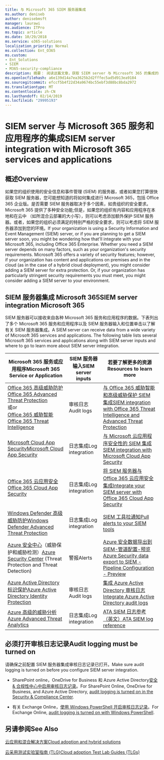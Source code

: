 ```yaml
---
title: 与 Microsoft 365 SIEM 服务器集成
ms.author: deniseb
author: denisebmsft
manager: laurawi
ms.audience: ITPro
ms.topic: article
ms.date: 10/29/2018
ms.service: o365-solutions
localization_priority: Normal
ms.collection: Ent_O365
ms.custom:
- Ent_Solutions
- SIEM
- M365-security-compliance
description: 摘要： 阅读这篇文章，获取 SIEM server 与 Microsoft 365 的集成的概述。
ms.openlocfilehash: a6e139d14a7ea3625b2d2fffec5ad5d913ea9184
ms.sourcegitcommit: efccf5b4f22d34a9674bc55ebf3d88bc8bda2972
ms.translationtype: MT
ms.contentlocale: zh-CN
ms.lasthandoff: 02/14/2019
ms.locfileid: "29995193"
---
```

# <a name="siem-server-integration-with-microsoft-365-services-and-applications"></a><span data-ttu-id="f575b-103">SIEM server 与 Microsoft 365 服务和应用程序的集成</span><span class="sxs-lookup"><span data-stu-id="f575b-103">SIEM server integration with Microsoft 365 services and applications</span></span>

## <a name="overview"></a><span data-ttu-id="f575b-104">概述</span><span class="sxs-lookup"><span data-stu-id="f575b-104">Overview</span></span>

<span data-ttu-id="f575b-p101">如果您的组织使用的安全信息和事件管理 (SIEM) 的服务器，或者如果您打算很快获取 SIEM 服务器，您可能想知道的将如何集成进行 Microsoft 365，包括 Office 365 企业版。是否需要 SIEM 服务器取决于多个因素，如贵组织的安全要求。Microsoft 365 提供了多种安全功能;但是，如果您的组织有内容和应用程序在本地和在云中 （如所混合云部署的大小写），则可以考虑添加额外保护 SIEM 服务器。或者，如果您的组织必须满足的特别严格的安全要求，则可以考虑将 SIEM 服务器添加到您的环境。</span><span class="sxs-lookup"><span data-stu-id="f575b-p101">If your organization is using a Security Information and Event Management (SIEM) server, or if you are planning to get a SIEM server soon, you might be wondering how that'll integrate with your Microsoft 365, including Office 365 Enterprise. Whether you need a SIEM server depends on many factors, such as your organization's security requirements. Microsoft 365 offers a variety of security features; however, if your organization has content and applications on premises and in the cloud (as in the case of a hybrid cloud deployment), you might consider adding a SIEM server for extra protection. Or, if your organization has particularly stringent security requirements you must meet, you might consider adding a SIEM server to your environment.</span></span>

## <a name="siem-server-integration-microsoft-365"></a><span data-ttu-id="f575b-109">SIEM 服务器集成 Microsoft 365</span><span class="sxs-lookup"><span data-stu-id="f575b-109">SIEM server integration Microsoft 365</span></span>

<span data-ttu-id="f575b-p102">SIEM 服务器可以接收来自各种 Microsoft 365 服务和应用程序的数据。下表列出了多个 Microsoft 365 服务和应用程序以及 SIEM 服务器输入和位置单击以了解有关 SIEM 服务器集成。</span><span class="sxs-lookup"><span data-stu-id="f575b-p102">A SIEM server can receive data from a wide variety of Microsoft 365 services and applications. The following table lists several Microsoft 365 services and applications along with SIEM server inputs and where to go to learn more about SIEM server integration.</span></span> 

| <span data-ttu-id="f575b-112">Microsoft 365 服务或应用程序</span><span class="sxs-lookup"><span data-stu-id="f575b-112">Microsoft 365 Service or Application</span></span> | <span data-ttu-id="f575b-113">SIEM 服务器输入</span><span class="sxs-lookup"><span data-stu-id="f575b-113">SIEM server inputs</span></span> | <span data-ttu-id="f575b-114">若要了解更多的资源</span><span class="sxs-lookup"><span data-stu-id="f575b-114">Resources to learn more</span></span> |
| --- | --- | --- |
| [<span data-ttu-id="f575b-115">Office 365 高级威胁防护</span><span class="sxs-lookup"><span data-stu-id="f575b-115">Office 365 Advanced Threat Protection</span></span>](office-365-atp.md) <br/>   <span data-ttu-id="f575b-116">或</span><span class="sxs-lookup"><span data-stu-id="f575b-116">or</span></span>   <br/>[<span data-ttu-id="f575b-117">Office 365 威胁智能</span><span class="sxs-lookup"><span data-stu-id="f575b-117">Office 365 Threat Intelligence</span></span>](office-365-ti.md) | <span data-ttu-id="f575b-118">审核日志</span><span class="sxs-lookup"><span data-stu-id="f575b-118">Audit logs</span></span> | [<span data-ttu-id="f575b-119">与 Office 365 威胁智能和高级威胁保护 SIEM 集成</span><span class="sxs-lookup"><span data-stu-id="f575b-119">SIEM integration with Office 365 Threat Intelligence and Advanced Threat Protection</span></span>](siem-integration-with-office-365-ti.md) |
| [<span data-ttu-id="f575b-120">Microsoft Cloud App Security</span><span class="sxs-lookup"><span data-stu-id="f575b-120">Microsoft Cloud App Security</span></span>](https://docs.microsoft.com/cloud-app-security/what-is-cloud-app-security) | <span data-ttu-id="f575b-121">日志集成</span><span class="sxs-lookup"><span data-stu-id="f575b-121">Log integration</span></span> | [<span data-ttu-id="f575b-122">与 Microsoft 云应用程序安全性的 SIEM 集成</span><span class="sxs-lookup"><span data-stu-id="f575b-122">SIEM integration with Microsoft Cloud App Security</span></span>](https://docs.microsoft.com/cloud-app-security/siem) |
| [<span data-ttu-id="f575b-123">Office 365 云应用安全</span><span class="sxs-lookup"><span data-stu-id="f575b-123">Office 365 Cloud App Security</span></span>](office-365-cas-overview.md) | <span data-ttu-id="f575b-124">日志集成</span><span class="sxs-lookup"><span data-stu-id="f575b-124">Log integration</span></span> | [<span data-ttu-id="f575b-125">将 SIEM 服务器与 Office 365 云应用安全集成</span><span class="sxs-lookup"><span data-stu-id="f575b-125">Integrate your SIEM server with Office 365 Cloud App Security</span></span>](integrate-your-siem-server-with-office-365-cas.md) |
| [<span data-ttu-id="f575b-126">Windows Defender 高级威胁防护</span><span class="sxs-lookup"><span data-stu-id="f575b-126">Windows Defender Advanced Threat Protection</span></span>](https://docs.microsoft.com/windows/security/threat-protection/) | <span data-ttu-id="f575b-127">日志集成</span><span class="sxs-lookup"><span data-stu-id="f575b-127">Log integration</span></span> | [<span data-ttu-id="f575b-128">SIEM 工具拉通知</span><span class="sxs-lookup"><span data-stu-id="f575b-128">Pull alerts to your SIEM tools</span></span>](https://docs.microsoft.com/windows/security/threat-protection/windows-defender-atp/configure-siem-windows-defender-advanced-threat-protection) |
| <span data-ttu-id="f575b-129">[Azure 安全中心](https://docs.microsoft.com/azure/security-center/security-center-intro)（威胁保护和威胁检测）</span><span class="sxs-lookup"><span data-stu-id="f575b-129">[Azure Security Center](https://docs.microsoft.com/azure/security-center/security-center-intro) (Threat Protection and Threat Detection)</span></span> | <span data-ttu-id="f575b-130">警报</span><span class="sxs-lookup"><span data-stu-id="f575b-130">Alerts</span></span> | [<span data-ttu-id="f575b-131">Azure 安全数据导出到 SIEM-管道配置-预览</span><span class="sxs-lookup"><span data-stu-id="f575b-131">Azure Security data export to SIEM - Pipeline Configuration - Preview</span></span>](https://docs.microsoft.com/azure/security-center/security-center-export-data-to-siem) |
| [<span data-ttu-id="f575b-132">Azure Active Directory 标识保护</span><span class="sxs-lookup"><span data-stu-id="f575b-132">Azure Active Directory Identity Protection</span></span>](https://docs.microsoft.com/azure/active-directory/identity-protection/overview) | <span data-ttu-id="f575b-133">审核日志</span><span class="sxs-lookup"><span data-stu-id="f575b-133">Audit logs</span></span> | [<span data-ttu-id="f575b-134">集成 Azure Active Directory 审核日志</span><span class="sxs-lookup"><span data-stu-id="f575b-134">Integrate Azure Active Directory audit logs</span></span>](https://docs.microsoft.com/azure/security/security-azure-log-integration-ad) |
| [<span data-ttu-id="f575b-135">Azure 高级的威胁分析</span><span class="sxs-lookup"><span data-stu-id="f575b-135">Azure Advanced Threat Analytics</span></span>](https://docs.microsoft.com/azure/security/azure-threat-detection) | <span data-ttu-id="f575b-136">日志集成</span><span class="sxs-lookup"><span data-stu-id="f575b-136">Log integration</span></span> | [<span data-ttu-id="f575b-137">ATA SIEM 日志参考 （英文）</span><span class="sxs-lookup"><span data-stu-id="f575b-137">ATA SIEM log reference</span></span>](https://docs.microsoft.com/advanced-threat-analytics/cef-format-sa) |

## <a name="audit-logging-must-be-turned-on"></a><span data-ttu-id="f575b-138">必须打开审核日志记录</span><span class="sxs-lookup"><span data-stu-id="f575b-138">Audit logging must be turned on</span></span>

<span data-ttu-id="f575b-139">请确保之前配置 SIEM 服务器集成审核日志记录已打开。</span><span class="sxs-lookup"><span data-stu-id="f575b-139">Make sure audit logging is turned on before you configure SIEM server integration.</span></span> 

- <span data-ttu-id="f575b-140">SharePoint online，OneDrive for Business 和 Azure Active Directory[安全 & 合规性中心中启用审核日志记录](https://docs.microsoft.com/office365/securitycompliance/turn-audit-log-search-on-or-off)。</span><span class="sxs-lookup"><span data-stu-id="f575b-140">For SharePoint Online, OneDrive for Business, and Azure Active Directory, [audit logging is turned on in the Security & Compliance Center](https://docs.microsoft.com/office365/securitycompliance/turn-audit-log-search-on-or-off).</span></span>

- <span data-ttu-id="f575b-141">有关 Exchange Online，[使用 Windows PowerShell 开启审核日志记录](https://docs.microsoft.com/office365/securitycompliance/enable-mailbox-auditing)。</span><span class="sxs-lookup"><span data-stu-id="f575b-141">For Exchange Online, [audit logging is turned on with Windows PowerShell](https://docs.microsoft.com/office365/securitycompliance/enable-mailbox-auditing).</span></span>
 
## <a name="see-also"></a><span data-ttu-id="f575b-142">另请参阅</span><span class="sxs-lookup"><span data-stu-id="f575b-142">See Also</span></span>

[<span data-ttu-id="f575b-143">云应用和混合解决方案</span><span class="sxs-lookup"><span data-stu-id="f575b-143">Cloud adoption and hybrid solutions</span></span>](https://docs.microsoft.com/office365/enterprise/cloud-adoption-and-hybrid-solutions)
  
[<span data-ttu-id="f575b-144">云采用测试实验室指南 (TLG)</span><span class="sxs-lookup"><span data-stu-id="f575b-144">Cloud adoption Test Lab Guides (TLGs)</span></span>](https://docs.microsoft.com/office365/enterprise/cloud-adoption-test-lab-guides-tlgs)


